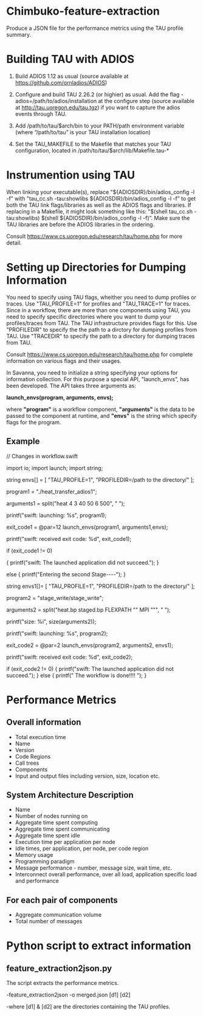 # Chimbuko-feature-extraction
Produce a JSON file for the performance metrics using the TAU profile summary.

# Building TAU with ADIOS

1.	Build ADIOS 1.12 as usual  (source available at https://github.com/ornladios/ADIOS)

2.	 Configure and build TAU 2.26.2 (or highier) as usual. Add the flag -adios=/path/to/adios/installation at the configure step (source available at http://tau.uoregon.edu/tau.tgz) if you want to capture the adios events through TAU.

3.	 Add /path/to/tau/$arch/bin to your PATH/path environment variable  (where “/path/to/tau” is your TAU installation location)

4.	 Set the TAU_MAKEFILE to the Makefile that matches your TAU configuration, located in /path/to/tau/$arch/lib/Makefile.tau-*

# Instrumention using TAU
When linking your executable(s), replace "${ADIOSDIR}/bin/adios_config -l -f” with "tau_cc.sh -tau:showlibs ${ADIOSDIR}/bin/adios_config -l -f” to get both the TAU link flags/libraries as well as the ADIOS flags and libraries.  If replacing in a Makefile, it might look something like this: "$(shell tau_cc.sh -tau:showlibs) $(shell ${ADIOSDIR}/bin/adios_config -l -f)”.  Make sure the TAU libraries are before the ADIOS libraries in the ordering.

Consult https://www.cs.uoregon.edu/research/tau/home.php for more detail. 


# Setting up Directories for Dumping Information
You need to specify using TAU flags, wheither you need to dump profiles or traces. Use "TAU_PROFILE=1" for profiles and "TAU_TRACE=1" for traces. Since in a workflow, there are more than one components using TAU, you need to specify specific directories where you want to dump your profiles/traces from TAU. The TAU infrastructure provides flags for this. Use "PROFILEDIR" to specify the the path to a dirctory for dumping profiles from TAU. Use "TRACEDIR" to specify the path to a directory for  dumping traces from TAU.

Consult https://www.cs.uoregon.edu/research/tau/home.php for complete information on various flags and their usages.

In Savanna, you need to initialize a string specifying your options for information collection. For this purpose a special API, "launch_envs", has been developed. The API takes three arguments as:

**launch_envs(program, arguments, envs);**

where **"program"** is a workflow component, **"arguments"** is the data to be passed to the component at runtime, and **"envs"** is the string which specify flags for the program.

## Example
// Changes in  workflow.swift

import io;
import launch;
import string;



string envs[] = [ "TAU_PROFILE=1", "PROFILEDIR=/path to the directory/" ];


program1 = "./heat_transfer_adios1";

arguments1 = split("heat  4 3  40 50  6 500", " ");

printf("swift: launching: %s", program1);

exit_code1 = @par=12 launch_envs(program1, arguments1,envs);

printf("swift: received exit code: %d", exit_code1);

if (exit_code1 != 0)

{
  printf("swift: The launched application did not succeed.");
}

else
{
 printf("Entering the second Stage----");
}

string envs1[]= [ "TAU_PROFILE=1", "PROFILEDIR=/path to the directory/" ];

program2 = "stage_write/stage_write";

arguments2 = split("heat.bp staged.bp FLEXPATH \"\" MPI \"\"", " ");

printf("size: %i", size(arguments2));

printf("swift: launching: %s", program2);

exit_code2 = @par=2 launch_envs(program2, arguments2, envs1);

printf("swift: received exit code: %d", exit_code2);

if (exit_code2 != 0)
{
  printf("swift: The launched application did not succeed.");
}
else
{
        printf(" The workflow is done!!!! ");
}

# Performance Metrics
## Overall information
- Total execution time
- Name 
- Version
- Code Regions
- Call trees
- Components
- Input and output files including version, size, location etc.
## System Architecture Description
- Name
- Number of nodes running on 
- Aggregate time spent computing
- Aggregate time spent communicating
- Aggregate time spent idle
- Execution time per application per node
- Idle times, per application, per node, per code region
- Memory usage
- Programming paradigm
- Message performance - number, message size, wait time, etc.
- Interconnect overall performance, over all load, application specific load and performance
## For each pair of components
- Aggregate communication volume
- Total number of messages

# Python script to extract information
## feature_extraction2json.py

The script extracts the performance metrics.

-feature_extraction2json -o merged.json  [d1] [d2]

-where [d1] & [d2] are the directories containing the TAU profiles.
